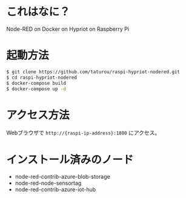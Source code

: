 # これはなに？

Node-RED on Docker on Hypriot on Raspberry Pi

# 起動方法

```bash
$ git clone https://github.com/taturou/raspi-hypriot-nodered.git
$ cd raspi-hypriot-nodered
$ docker-compose build
$ docker-compose up -d
```

# アクセス方法

Webブラウザで `http://{raspi-ip-address}:1880` にアクセス。

# インストール済みのノード

* node-red-contrib-azure-blob-storage
* node-red-node-sensortag
* node-red-contrib-azure-iot-hub
